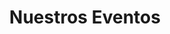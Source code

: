 ---
title: "Nuestros Eventos"
draft: false
# page title background image
bg_image: "images/backgrounds/page-title.jpg"
# meta description
description : "Descripción de nuestros eventos descripción larga , sed do eiusmod tempor incididunt ut labore. dolore magna aliqua. Ut enim ad minim veniam, quis nostrud."
---
